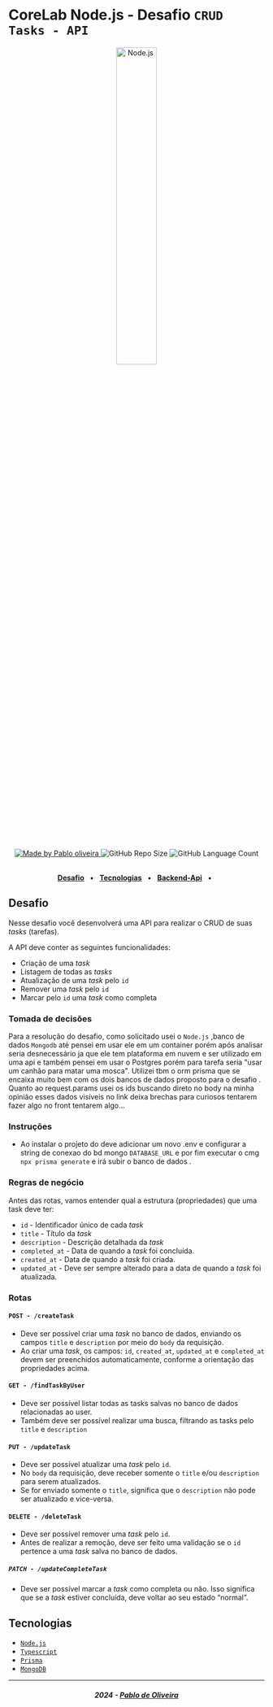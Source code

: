 <!-- markdownlint-disable MD033 -->

# CoreLab Node.js - Desafio `CRUD Tasks - API`

<div align="center">
   <img alt="Node.js" src="https://img.shields.io/badge/Node.js-43853D?" width="40%"/>
</div>
<br>

<div align="center">
   <a href="https://github.com/pablo-oliveiraDev">
      <img alt="Made by Pablo oliveira" src="https://img.shields.io/badge/made%20by-Pablo-yellow">
   </a>
   <img alt="GitHub Repo Size" src="https://img.shields.io/github/repo-size/pablo-oliveiraDev/backendcorelab">
   <img alt="GitHub Language Count" src="https://img.shields.io/github/languages/count/pablo-oliveiraDev/backendcorelab">
</div>
<br>

<div align="center">

[**Desafio**](#desafio) &nbsp;&nbsp;**•**&nbsp;&nbsp;
[**Tecnologias**](#tecnologias) &nbsp;&nbsp;**•**&nbsp;&nbsp;
[**Backend-Api**](#) &nbsp;&nbsp;**•**&nbsp;&nbsp;


</div>

## Desafio

Nesse desafio você desenvolverá uma API para realizar o CRUD de suas _tasks_ (tarefas).

A API deve conter as seguintes funcionalidades:

-   Criação de uma _task_
-   Listagem de todas as _tasks_
-   Atualização de uma _task_ pelo `id`
-   Remover uma _task_ pelo `id`
-   Marcar pelo `id` uma _task_ como completa


### Tomada de decisões
Para a resolução do desafio, como solicitado usei o `Node.js` ,banco de dados `Mongodb` até pensei em usar ele em um container porém após analisar seria desnecessário ja que ele tem plataforma em nuvem e ser utilizado em uma api e também pensei em usar o Postgres porém para tarefa seria "usar um canhão para matar uma mosca".
Utilizei tbm o orm prisma que se encaixa muito bem com os dois bancos de dados proposto para o desafio .
Quanto ao request.params usei os ids buscando direto no body na minha opinião esses dados visíveis no link deixa brechas para curiosos tentarem fazer algo no front tentarem algo...


### Instruções
- Ao instalar o projeto do deve adicionar um novo .env e configurar a string de conexao do bd mongo `DATABASE_URL` e por fim executar o cmg `npx prisma generate` e irá subir o banco de dados .


### Regras de negócio

Antes das rotas, vamos entender qual a estrutura (propriedades) que uma task deve ter:

-   `id` - Identificador único de cada _task_
-   `title` - Título da _task_
-   `description` - Descrição detalhada da _task_
-   `completed_at` - Data de quando a _task_ foi concluída.
-   `created_at` - Data de quando a _task_ foi criada.
-   `updated_at` - Deve ser sempre alterado para a data de quando a _task_ foi atualizada.

### Rotas

#### `POST - /createTask`

-   Deve ser possível criar uma _task_ no banco de dados, enviando os campos `title` e `description` por meio do `body` da requisição.
-   Ao criar uma _task_, os campos: `id`, `created_at`, `updated_at` e `completed_at` devem ser preenchidos automaticamente, conforme a orientação das propriedades acima.

#### `GET - /findTaskByUser`

-   Deve ser possível listar todas as tasks salvas no banco de dados relacionadas ao user.
-   Também deve ser possível realizar uma busca, filtrando as tasks pelo `title` e `description`

#### `PUT - /updateTask`

-   Deve ser possível atualizar uma _task_ pelo `id`.
-   No `body` da requisição, deve receber somente o `title` e/ou `description` para serem atualizados.
-   Se for enviado somente o `title`, significa que o `description` não pode ser atualizado e vice-versa.

#### `DELETE - /deleteTask`

-   Deve ser possível remover uma _task_ pelo `id`.
-   Antes de realizar a remoção, deve ser feito uma validação se o `id` pertence a uma _task_ salva no banco de dados.

##### `PATCH - /updateCompleteTask`

-   Deve ser possível marcar a _task_ como completa ou não. Isso significa que se a _task_ estiver concluída, deve voltar ao seu estado “normal”.



## Tecnologias

-   [`Node.js`](https://nodejs.org/n/)
-   [`Typescript`](https://www.typescriptlang.org/)
-   [`Prisma`](https://www.npmjs.com/package/prisma)
-   [`MongoDB`](https://www.npmjs.com/package/mongodb)



---

<h5 align="center">
 2024 - <a href="https://github.com/pablo-oliveiraDev">Pablo de Oliveira</a>
</h5>
